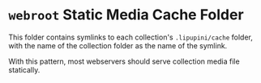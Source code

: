 `webroot` Static Media Cache Folder
===================================

This folder contains symlinks to each collection's `.lipupini/cache` folder, with the name of the collection folder as the name of the symlink.

With this pattern, most webservers should serve collection media file statically.
